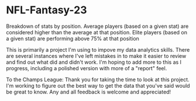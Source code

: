 # NFL-Fantasy-23
Breakdown of stats by position. Average players (based on a given stat) are considered higher than the average at that position. Elite players (based on a given stat) are performing above 75% at that position

This is primarily a project I'm using to impove my data analytics skills.
There are several instances where I've left mistakes in to make it easier to review and find out what did and didn't work.
I'm hoping to add more to this as I progress, including a polished version with more of a "report" feel.

To the Champs League: Thank you for taking the time to look at this project.
I'm working to figure out the best way to get the data that you've said would 
be great to know. Any and all feedback is welcome and appreciated!
